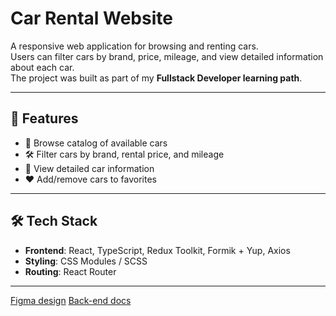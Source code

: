 # Car Rental Website

A responsive web application for browsing and renting cars.  
Users can filter cars by brand, price, mileage, and view detailed information about each car.  
The project was built as part of my **Fullstack Developer learning path**.

---

## 🚀 Features
- 🔎 Browse catalog of available cars
- 🛠️ Filter cars by brand, rental price, and mileage
- 📄 View detailed car information
- ❤️ Add/remove cars to favorites

---

## 🛠️ Tech Stack
- **Frontend**: React, TypeScript, Redux Toolkit, Formik + Yup, Axios  
- **Styling**: CSS Modules / SCSS  
- **Routing**: React Router   

---
<a href="https://www.figma.com/design/A25LdVK3gZOPJaedrkTwWQ/Rental-Car?node-id=0-1&p=f" target="_blank">Figma design</a>
<a href="https://car-rental-api.goit.global/api-docs" target="_blank">Back-end docs</a>

